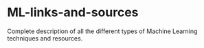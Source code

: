 # ML-links-and-sources
Complete description of all the different types of Machine Learning techniques and resources.
